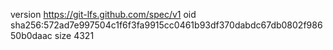 version https://git-lfs.github.com/spec/v1
oid sha256:572ad7e997504c1f6f3fa9915cc0461b93df370dabdc67db0802f98650b0daac
size 4321
